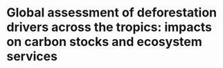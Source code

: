 # Global assessment of deforestation drivers across the tropics: impacts on carbon stocks and ecosystem services
